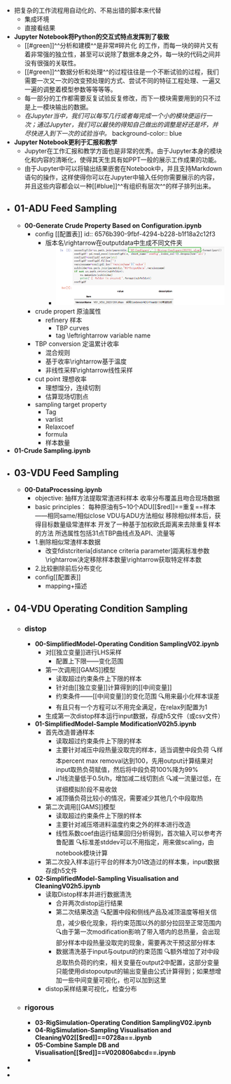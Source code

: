 - 把复杂的工作流程用自动化的、不易出错的脚本来代替
	- 集成环境
	- 直接看结果
- **Jupyter Notebook将Python的交互式特点发挥到了极致**
	- [[#green]]^^分析和建模^^是非常#碎片化 的工作，而每一块的碎片又有着非常强的独立性，甚至可以说除了数据本身之外，每一块的代码之间并没有很强的关联性。
	- [[#green]]^^数据分析和处理^^的过程往往是一个不断试验的过程，我们需要一次又一次的改变预处理的方式、尝试不同的特征工程处理、一遍又一遍的调整着模型参数等等等等。
	- 每一部分的工作都需要反复试验反复修改，而下一模块需要用到的只不过是上一模块输出的数据。
	- *在Jupyter当中，我们可以每写几行或者每完成一个小的模块便运行一次；通过Jupyter，我们可以最快的得知自己做出的调整是好还是坏，并尽快进入到下一次的试验当中。*
	  background-color:: blue
- **Jupyter Notebook更利于汇报和教学**
	- Jupyter在工作汇报和教学方面也是非常的优秀。由于Jupyter本身的模块化和内容的清晰化，使得其天生具有如PPT一般的展示工作成果的功能。
	- 由于Jupyter中可以将输出结果嵌套在Notebook中，并且支持Markdown语句的操作，这样使得你可以在Jupyter中输入任何你需要展示的内容，并且这些内容都会以一种[[#blue]]^^有组织有层次^^的样子排列出来。
- ## 01-ADU Feed Sampling
	- **00-Generate Crude Property Based on Configuration.ipynb**
		- config [[配置表]]
		  id:: 6576b390-9fbf-4294-b228-b1f18a2c12f3
			- 版本名\rightarrow在outputdata中生成不同文件夹
				- ![image.png](../assets/image_1702278774401_0.png)
		- crude propert 原油属性
			- refinery 样本
				- TBP curves
				- tag \leftrightarrow variable name
		- TBP conversion 定温累计收率
			- 混合规则
			- 基于收率\rightarrow基于温度
			- 非线性采样\rightarrow线性采样
		- cut point 理想收率
			- 理想馏分，连续切割
			- 估算现场切割点
		- sampling target property
			- Tag
			- varlist
			- Relaxcoef
			- formula
			- 样本数量
- **01-Crude Sampling.ipynb**
- ## 03-VDU Feed Sampling
	- **00-DataProcessing.ipynb**
		- objective:
		  抽样方法提取常渣进料样本
		  收率分布覆盖且吻合现场数据
		- basic principles：
		  每种原油有5~10个ADU[[$red]]==重复==样本——相同same/相似close
		  VDU与ADU方法相似
		  移除相似样本后，获得目标数量级常渣样本
		  开发了一种基于加权欧氏距离来去除重复样本的方法
		  所选属性包括31点TBP曲线点及API、流量等
		- 1.删除相似常渣样本数据
			- 改变fdistcriteria[distance criteria parameter]距离标准参数\rightarrow决定移除样本数量\rightarrow获取特定样本数
		- 2.比较删除前后分布变化
		- config[[配置表]]
			- mapping+描述
- ## 04-VDU Operating Condition Sampling
	- ### distop
		- **00-SimplifiedModel-Operating Condition SamplingV02.ipynb**
			- 对[[独立变量]]进行LHS采样
				- 配置上下限——变化范围
			- 第一次调用[[GAMS]]模型
				- 读取超过约束条件上下限的样本
				- 针对由[[独立变量]]计算得到的[[中间变量]]
				- 约束条件——[[中间变量]]的变化范围
				  🔍用来最小化样本误差
				- 有且只有一个方程可以不用完全满足，在relax列配置为1
			- 生成第一次distop样本运行input数据，存成h5文件（或csv文件）
		- **01-SimplifiedModel-Sample ModificationV02h5.ipynb**
			- 首先改造普通样本
				- 读取超过约束条件上下限的样本
				- 主要针对减压中段热量没取完的样本，适当调整中段负荷
				  🔍样本percent max removal达到100，先用output计算结果对input取热负荷赋值，然后将中段负荷100%降为99%
				- J1线流量低于0.5t/h，增加减二线切割点
				  🔍减一流量过低，在详细模拟阶段不易收敛
				- 减顶循负荷比较小的情况，需要减少其他几个中段取热
			- 第二次调用[[GAMS]]模型
				- 读取超过约束条件上下限的样本
				- 主要针对减压塔进料温度约束之外的样本进行改造
				- 线性系数coef由运行结果回归分析得到，首次输入可以参考齐鲁配置
				  🔍标准差stddev可以不用指定，用来做scaling，由notebook模块计算
			- 第二次投入样本运行平台的样本为01改造过的样本集，input数据存成h5文件
		- **02-SimplifiedModel-Sampling Visualisation and CleaningV02h5.ipynb**
			- 读取Distop样本并进行数据清洗
				- 合并两次distop运行结果
				- 第二次结果改造
				  🔍配置中段和侧线产品及减顶温度等相关信息，减少极化现象，将约束范围以外的部分拉回至正常范围内
				  🔍由于第一次modification影响了带入塔内的总热量，会出现部分样本中段热量没取完的现象，需要再次干预这部分样本
				- 数据清洗基于input与output的约束范围
				  🔍额外增加了对中段总取热负荷的约束，相关变量在output2中配置，这部分变量只能使用distopoutput的输出变量由公式计算得到；如果想增加一些中间变量可视化，也可以加到这里
			- distop采样结果可视化，检查分布
	- ### rigorous
		- **03-RigSimulation-Operating Condition SamplingV02.ipynb**
		- **04-RigSimulation-Sampling Visualisation and CleaningV02[[$red]]==0728a==.ipynb**
		- **05-Combine Sample DB and Visualisation[[$red]]==V020806abcd==.ipynb**
		-
-
-